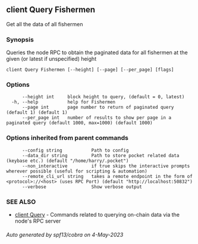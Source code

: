 ## client Query Fishermen

Get all the data of all fishermen

### Synopsis

Queries the node RPC to obtain the paginated data for all fishermen at the given (or latest if unspecified) height

```
client Query Fishermen [--height] [--page] [--per_page] [flags]
```

### Options

```
      --height int     block height to query, (default = 0, latest)
  -h, --help           help for Fishermen
      --page int       page number to return of paginated query (default 1) (default 1)
      --per_page int   number of results to show per page in a paginated query (default 1000, max=1000) (default 1000)
```

### Options inherited from parent commands

```
      --config string           Path to config
      --data_dir string         Path to store pocket related data (keybase etc.) (default "/home/harry/.pocket")
      --non_interactive         if true skips the interactive prompts wherever possible (useful for scripting & automation)
      --remote_cli_url string   takes a remote endpoint in the form of <protocol>://<host> (uses RPC Port) (default "http://localhost:50832")
      --verbose                 Show verbose output
```

### SEE ALSO

* [client Query](client_Query.md)	 - Commands related to querying on-chain data via the node's RPC server

###### Auto generated by spf13/cobra on 4-May-2023
